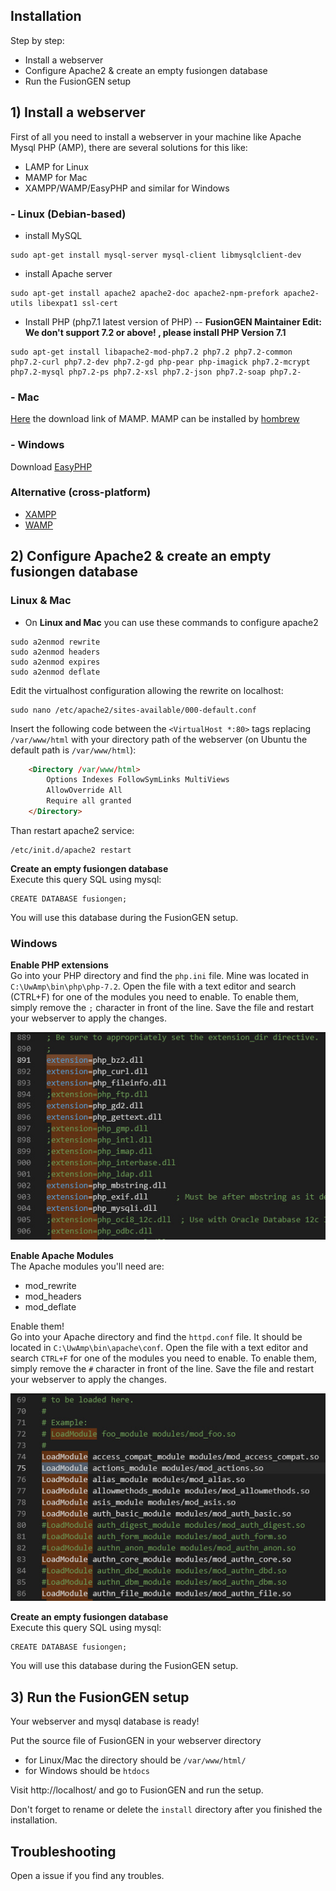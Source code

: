 ## Installation

Step by step:

- Install a webserver
- Configure Apache2 & create an empty fusiongen database
- Run the FusionGEN setup

## 1) Install a webserver
First of all you need to install a webserver in your machine like Apache Mysql PHP (AMP), there are several solutions for this like:

- LAMP for Linux
- MAMP for Mac
- XAMPP/WAMP/EasyPHP and similar for Windows

### - Linux (Debian-based)

- install MySQL

```
sudo apt-get install mysql-server mysql-client libmysqlclient-dev
```

- install Apache server

```
sudo apt-get install apache2 apache2-doc apache2-npm-prefork apache2-utils libexpat1 ssl-cert
```

- Install PHP (php7.1 latest version of PHP) -- **FusionGEN Maintainer Edit: We don't support 7.2 or above! , please install PHP Version 7.1**

```
sudo apt-get install libapache2-mod-php7.2 php7.2 php7.2-common php7.2-curl php7.2-dev php7.2-gd php-pear php-imagick php7.2-mcrypt php7.2-mysql php7.2-ps php7.2-xsl php7.2-json php7.2-soap php7.2-
```

### - Mac

[Here](https://www.mamp.info/en/downloads/) the download link of MAMP.
MAMP can be installed by [hombrew](https://gist.github.com/alanthing/4089298)

### - Windows

Download [EasyPHP](http://www.easyphp.org/download.php)

### Alternative (cross-platform)
- [XAMPP](https://www.apachefriends.org/download.html)
- [WAMP](http://www.wampserver.com/en/)


## 2) Configure Apache2 & create an empty fusiongen database

### Linux & Mac

- On **Linux and Mac** you can use these commands to configure apache2
```
sudo a2enmod rewrite
sudo a2enmod headers
sudo a2enmod expires
sudo a2enmod deflate
```

Edit the virtualhost configuration allowing the rewrite on localhost:
```
sudo nano /etc/apache2/sites-available/000-default.conf
```

Insert the following code between the `<VirtualHost *:80>` tags replacing `/var/www/html` with your directory path of the webserver (on Ubuntu the default path is `/var/www/html`):
```html
    <Directory /var/www/html>
        Options Indexes FollowSymLinks MultiViews
        AllowOverride All
        Require all granted
    </Directory>
```

Than restart apache2 service:
```
/etc/init.d/apache2 restart
```

**Create an empty fusiongen database**  
Execute this query SQL using mysql:
```
CREATE DATABASE fusiongen;
```

You will use this database during the FusionGEN setup.


### Windows

**Enable PHP extensions**  
Go into your PHP directory and find the `php.ini` file. Mine was located in `C:\UwAmp\bin\php\php-7.2`. Open the file with a text editor and search (CTRL+F) for one of the modules you need to enable. To enable them, simply remove the `;` character in front of the line.
Save the file and restart your webserver to apply the changes.

![php extensions](/install/images/php.jpg)

**Enable Apache Modules**  
The Apache modules you'll need are:
- mod_rewrite
- mod_headers
- mod_deflate

Enable them!  
Go into your Apache directory and find the `httpd.conf` file. It should be located in `C:\UwAmp\bin\apache\conf`. Open the file with a text editor and search `CTRL+F` for one of the modules you need to enable. To enable them, simply remove the `#` character in front of the line.
Save the file and restart your webserver to apply the changes.

![apache modules](/install/images/apache.jpg)

**Create an empty fusiongen database**  
Execute this query SQL using mysql:
```
CREATE DATABASE fusiongen;
```

You will use this database during the FusionGEN setup.


## 3) Run the FusionGEN setup

Your webserver and mysql database is ready!

Put the source file of FusionGEN in your webserver directory 
- for Linux/Mac the directory should be `/var/www/html/`
- for Windows should be `htdocs`

Visit http://localhost/ and go to FusionGEN and run the setup.

Don't forget to rename or delete the `install` directory after you finished the installation.


## Troubleshooting

Open a issue if you find any troubles.
